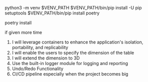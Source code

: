 python3 -m venv $VENV_PATH
$VENV_PATH/bin/pip install -U pip setuptools
$VENV_PATH/bin/pip install poetry

poetry install

if given more time
1. I will leverage containers to enhance the application's isolation, portability, and replicability
2. I will enable the users to specify the dimension of the table
3. I will extend the dimension to 3D
4. Use the built-in logger module for logging and reporting
5. Undo/Redo Functionality
6. CI/CD pipeline especially when the project becomes big

